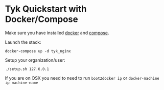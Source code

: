 # Tyk Quickstart with Docker/Compose

Make sure you have installed [docker](https://docs.docker.com/installation/) and [compose](https://docs.docker.com/compose/install/).

Launch the stack:
    
    docker-compose up -d tyk_nginx

Setup your organization/user:

    ./setup.sh 127.0.0.1
    
If you are on OSX you need to need to run ```boot2docker ip``` or ```docker-machine ip machine-name```
